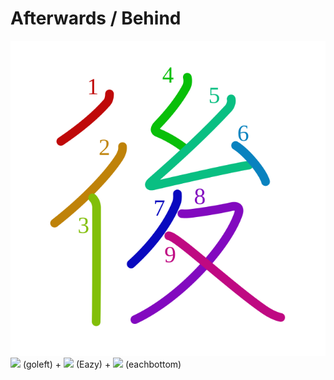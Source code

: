 # Afterwards / Behind
![5f8c](../kanji-colorize/5f8c.svg)
[![](http://www.kanjidamage.com/assets/radsmall/go-0b389562c0c6b574e3dffb2b4c63e4fcadb0bad8c0ee475fc815b7aa338726a0.jpg)](http://www.kanjidamage.com/kanji/1229-go-%E8%A1%8C) (goleft) + [![](http://www.kanjidamage.com/assets/radsmall/young-c0c5df9e10a91b5c6276ffb913f8df8903d5151bf09cd1cc4d3e44c682c7394b.jpg)](http://www.kanjidamage.com/kanji/204-eazy) (Eazy) + [![](http://www.kanjidamage.com/assets/radsmall/each-37c2a474571855767f5272fae7a865ab752b9221fd7790e91b194ddd187b0876.jpg)](http://www.kanjidamage.com/kanji/609-each-%E5%90%84) (eachbottom)